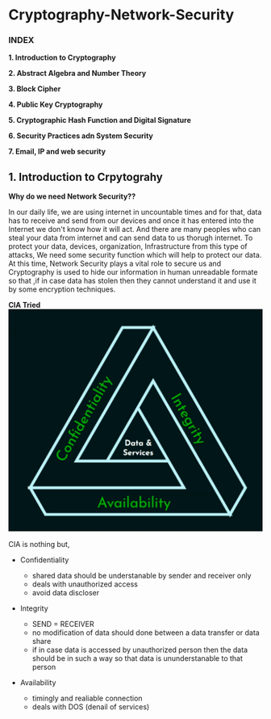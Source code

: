 # Cryptography-Network-Security

### INDEX
**1. Introduction to Cryptography**

**2. Abstract Algebra and Number Theory**

**3. Block Cipher**

**4. Public Key Cryptography**

**5. Cryptographic Hash Function and Digital Signature**

**6. Security Practices adn System Security**

**7. Email, IP and web security**



## 1. Introduction to Crpytograhy

**Why do we need Network Security??**

In our daily life, we are using internet in uncountable times and for that, data has to receive and send from our devices and once it has entered into the Internet we don't know how it will act. And there are many peoples who can steal your data from internet and can send data to us thorugh internet. To protect your data, devices, organization, Infrastructure from this type of attacks, We need some security function which will help to protect our data.
At this time, Network Security plays a vital role to secure us and Cryptography is used to hide our information in human unreadable formate so that ,if in case data has stolen then they cannot understand it and use it by some encryption techniques. 


**CIA Tried**
![CIA Tried](https://github.com/JayeshHadke/Cryptography-Network-Security/blob/master/images/Screenshot%202022-04-19%20194857.png)

CIA is nothing but, 
  - Confidentiality
      - shared data should be understanable by sender and receiver only
      - deals with unauthorized access
      - avoid data discloser 
     
  - Integrity
      - SEND = RECEIVER
      - no modification of data should done between a data transfer or data share
      - if in case data is accessed by unauthorized person then the data should be in such a way so that data is ununderstanable to that person
      
  - Availability 
      - timingly and realiable connection
      - deals with DOS (denail of services)
     
